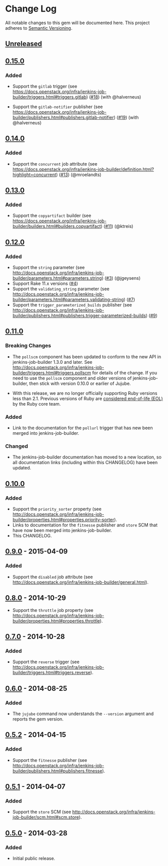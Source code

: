 # Change Log

All notable changes to this gem will be documented here. This project
adheres to [Semantic Versioning](http://semver.org/).

## [Unreleased][unreleased]

## [0.15.0][0.15.0]

### Added

- Support the `gitlab` trigger (see https://docs.openstack.org/infra/jenkins-job-builder/triggers.html#triggers.gitlab) ([#18](https://github.com/randycoulman/jujube/pull/18)) (with @halverneus)

- Support the `gitlab-notifier` publisher (see https://docs.openstack.org/infra/jenkins-job-builder/publishers.html#publishers.gitlab-notifier) ([#19](https://github.com/randycoulman/jujube/pull/19)) (with @halverneus)

## [0.14.0][0.14.0]

### Added

- Support the `concurrent` job attribute
  (see https://docs.openstack.org/infra/jenkins-job-builder/definition.html?highlight=concurrent) ([#13](https://github.com/randycoulman/jujube/pull/11)) (@mroelandts)

## [0.13.0][0.13.0]

### Added

- Support the `copyartifact` builder (see https://docs.openstack.org/infra/jenkins-job-builder/builders.html#builders.copyartifact) ([#11](https://github.com/randycoulman/jujube/pull/11)) (@ktreis)

## [0.12.0][0.12.0]

### Added

- Support the `string` parameter (see http://docs.openstack.org/infra/jenkins-job-builder/parameters.html#parameters.string) ([#3](https://github.com/randycoulman/jujube/pull/3)) (@jgeysens)
- Support Rake 11.x versions ([#4](https://github.com/randycoulman/jujube/pull/4))
- Support the `validating_string` parameter (see http://docs.openstack.org/infra/jenkins-job-builder/parameters.html#parameters.validating-string) ([#7](https://github.com/randycoulman/jujube/pull/7))
- Support the `trigger_parameterized_builds` publisher (see http://docs.openstack.org/infra/jenkins-job-builder/publishers.html#publishers.trigger-parameterized-builds) ([#9](https://github.com/randycoulman/jujube/pull/9))

## [0.11.0][0.11.0]

### Breaking Changes

- The `pollscm` component has been updated to conform to the new API in jenkins-job-builder 1.3.0 and later. See http://docs.openstack.org/infra/jenkins-job-builder/triggers.html#triggers.pollscm for details of the change. If you need to use the `pollscm` component and older versions of jenkins-job-builder, then stick with version 0.10.0 or earlier of Jujube.

- With this release, we are no longer officially supporting Ruby versions less than 2.1. Previous versions of Ruby are [considered end-of-life (EOL)](https://www.ruby-lang.org/en/downloads/) by the Ruby core team.

### Added

- Link to the documentation for the `pollurl` trigger that has new been merged into jenkins-job-builder.

### Changed

- The jenkins-job-builder documentation has moved to a new location, so all documentation links (including within this CHANGELOG) have been updated.

## [0.10.0][0.10.0]

### Added

- Support the `priority_sorter` property (see http://docs.openstack.org/infra/jenkins-job-builder/properties.html#properties.priority-sorter).
- Links to documentation for the `fitnesse` publisher and `store` SCM that have now been merged into jenkins-job-builder.
- This CHANGELOG.

## [0.9.0][0.9.0] - 2015-04-09

### Added

- Support the `disabled` job attribute
  (see http://docs.openstack.org/infra/jenkins-job-builder/general.html).

## [0.8.0][0.8.0] - 2014-10-29

- Support the `throttle` job property (see http://docs.openstack.org/infra/jenkins-job-builder/properties.html#properties.throttle).

## [0.7.0][0.7.0] - 2014-10-28

### Added

- Support the `reverse` trigger (see http://docs.openstack.org/infra/jenkins-job-builder/triggers.html#triggers.reverse).

## [0.6.0][0.6.0] - 2014-08-25

### Added

- The `jujube` command now understands the `--version` argument and reports the gem version.

## [0.5.2][0.5.2] - 2014-04-15

### Added

- Support the `fitnesse` publisher (see http://docs.openstack.org/infra/jenkins-job-builder/publishers.html#publishers.fitnesse).

## [0.5.1][0.5.1] - 2014-04-07

### Added

- Support the `store` SCM (see http://docs.openstack.org/infra/jenkins-job-builder/scm.html#scm.store).

## [0.5.0][0.5.0] - 2014-03-28

### Added

- Initial public release.

[unreleased]: https://github.com/randycoulman/jujube/compare/v0.15.0...HEAD
[0.15.0]: https://github.com/randycoulman/jujube/compare/v0.14.0...v0.15.0
[0.14.0]: https://github.com/randycoulman/jujube/compare/v0.13.0...v0.14.0
[0.13.0]: https://github.com/randycoulman/jujube/compare/v0.12.0...v0.13.0
[0.12.0]: https://github.com/randycoulman/jujube/compare/v0.11.0...v0.12.0
[0.11.0]: https://github.com/randycoulman/jujube/compare/v0.10.0...v0.11.0
[0.10.0]: https://github.com/randycoulman/jujube/compare/v0.9.0...v0.10.0
[0.9.0]: https://github.com/randycoulman/jujube/compare/v0.8.0...v0.9.0
[0.8.0]: https://github.com/randycoulman/jujube/compare/v0.7.0...v0.8.0
[0.7.0]: https://github.com/randycoulman/jujube/compare/v0.6.0...v0.7.0
[0.6.0]: https://github.com/randycoulman/jujube/compare/v0.5.2...v0.6.0
[0.5.2]: https://github.com/randycoulman/jujube/compare/v0.5.1...v0.5.2
[0.5.1]: https://github.com/randycoulman/jujube/compare/v0.5.0...v0.5.1
[0.5.0]: https://github.com/randycoulman/jujube/compare/master@%7B2014-03-11%7D...v0.5.0
